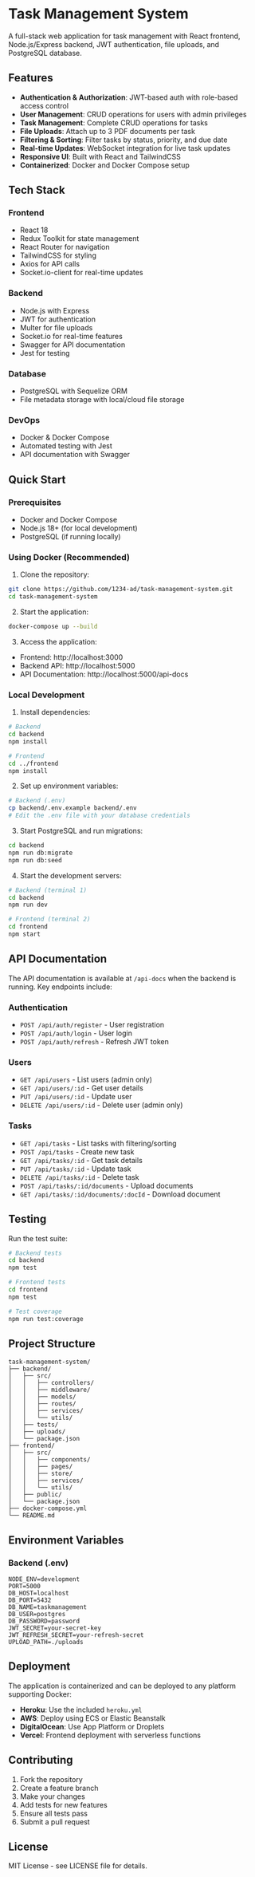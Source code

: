 # Task Management System

A full-stack web application for task management with React frontend, Node.js/Express backend, JWT authentication, file uploads, and PostgreSQL database.

## Features

- **Authentication & Authorization**: JWT-based auth with role-based access control
- **User Management**: CRUD operations for users with admin privileges
- **Task Management**: Complete CRUD operations for tasks
- **File Uploads**: Attach up to 3 PDF documents per task
- **Filtering & Sorting**: Filter tasks by status, priority, and due date
- **Real-time Updates**: WebSocket integration for live task updates
- **Responsive UI**: Built with React and TailwindCSS
- **Containerized**: Docker and Docker Compose setup

## Tech Stack

### Frontend
- React 18
- Redux Toolkit for state management
- React Router for navigation
- TailwindCSS for styling
- Axios for API calls
- Socket.io-client for real-time updates

### Backend
- Node.js with Express
- JWT for authentication
- Multer for file uploads
- Socket.io for real-time features
- Swagger for API documentation
- Jest for testing

### Database
- PostgreSQL with Sequelize ORM
- File metadata storage with local/cloud file storage

### DevOps
- Docker & Docker Compose
- Automated testing with Jest
- API documentation with Swagger

## Quick Start

### Prerequisites
- Docker and Docker Compose
- Node.js 18+ (for local development)
- PostgreSQL (if running locally)

### Using Docker (Recommended)

1. Clone the repository:
```bash
git clone https://github.com/1234-ad/task-management-system.git
cd task-management-system
```

2. Start the application:
```bash
docker-compose up --build
```

3. Access the application:
- Frontend: http://localhost:3000
- Backend API: http://localhost:5000
- API Documentation: http://localhost:5000/api-docs

### Local Development

1. Install dependencies:
```bash
# Backend
cd backend
npm install

# Frontend
cd ../frontend
npm install
```

2. Set up environment variables:
```bash
# Backend (.env)
cp backend/.env.example backend/.env
# Edit the .env file with your database credentials
```

3. Start PostgreSQL and run migrations:
```bash
cd backend
npm run db:migrate
npm run db:seed
```

4. Start the development servers:
```bash
# Backend (terminal 1)
cd backend
npm run dev

# Frontend (terminal 2)
cd frontend
npm start
```

## API Documentation

The API documentation is available at `/api-docs` when the backend is running. Key endpoints include:

### Authentication
- `POST /api/auth/register` - User registration
- `POST /api/auth/login` - User login
- `POST /api/auth/refresh` - Refresh JWT token

### Users
- `GET /api/users` - List users (admin only)
- `GET /api/users/:id` - Get user details
- `PUT /api/users/:id` - Update user
- `DELETE /api/users/:id` - Delete user (admin only)

### Tasks
- `GET /api/tasks` - List tasks with filtering/sorting
- `POST /api/tasks` - Create new task
- `GET /api/tasks/:id` - Get task details
- `PUT /api/tasks/:id` - Update task
- `DELETE /api/tasks/:id` - Delete task
- `POST /api/tasks/:id/documents` - Upload documents
- `GET /api/tasks/:id/documents/:docId` - Download document

## Testing

Run the test suite:

```bash
# Backend tests
cd backend
npm test

# Frontend tests
cd frontend
npm test

# Test coverage
npm run test:coverage
```

## Project Structure

```
task-management-system/
├── backend/
│   ├── src/
│   │   ├── controllers/
│   │   ├── middleware/
│   │   ├── models/
│   │   ├── routes/
│   │   ├── services/
│   │   └── utils/
│   ├── tests/
│   ├── uploads/
│   └── package.json
├── frontend/
│   ├── src/
│   │   ├── components/
│   │   ├── pages/
│   │   ├── store/
│   │   ├── services/
│   │   └── utils/
│   ├── public/
│   └── package.json
├── docker-compose.yml
└── README.md
```

## Environment Variables

### Backend (.env)
```
NODE_ENV=development
PORT=5000
DB_HOST=localhost
DB_PORT=5432
DB_NAME=taskmanagement
DB_USER=postgres
DB_PASSWORD=password
JWT_SECRET=your-secret-key
JWT_REFRESH_SECRET=your-refresh-secret
UPLOAD_PATH=./uploads
```

## Deployment

The application is containerized and can be deployed to any platform supporting Docker:

- **Heroku**: Use the included `heroku.yml`
- **AWS**: Deploy using ECS or Elastic Beanstalk
- **DigitalOcean**: Use App Platform or Droplets
- **Vercel**: Frontend deployment with serverless functions

## Contributing

1. Fork the repository
2. Create a feature branch
3. Make your changes
4. Add tests for new features
5. Ensure all tests pass
6. Submit a pull request

## License

MIT License - see LICENSE file for details.